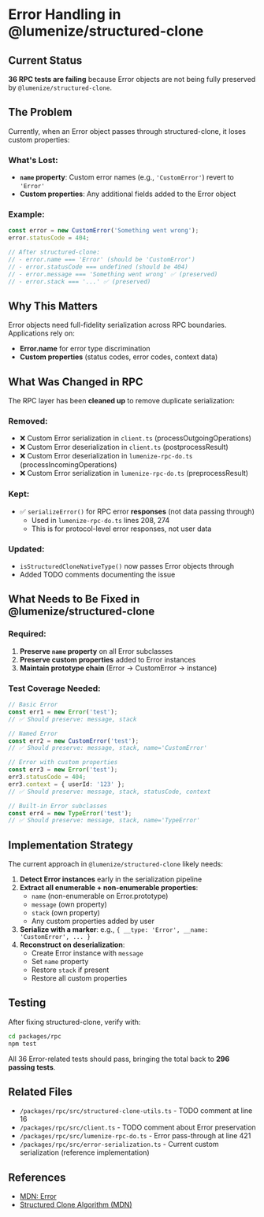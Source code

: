 # Error Handling in @lumenize/structured-clone

## Current Status

**36 RPC tests are failing** because Error objects are not being fully preserved by `@lumenize/structured-clone`.

## The Problem

Currently, when an Error object passes through structured-clone, it loses custom properties:

### What's Lost:
- **`name` property**: Custom error names (e.g., `'CustomError'`) revert to `'Error'`
- **Custom properties**: Any additional fields added to the Error object

### Example:
```typescript
const error = new CustomError('Something went wrong');
error.statusCode = 404;

// After structured-clone:
// - error.name === 'Error' (should be 'CustomError')  
// - error.statusCode === undefined (should be 404)
// - error.message === 'Something went wrong' ✅ (preserved)
// - error.stack === '...' ✅ (preserved)
```

## Why This Matters

Error objects need full-fidelity serialization across RPC boundaries. Applications rely on:
- **Error.name** for error type discrimination
- **Custom properties** (status codes, error codes, context data)

## What Was Changed in RPC

The RPC layer has been **cleaned up** to remove duplicate serialization:

### Removed:
- ❌ Custom Error serialization in `client.ts` (processOutgoingOperations)
- ❌ Custom Error deserialization in `client.ts` (postprocessResult)
- ❌ Custom Error deserialization in `lumenize-rpc-do.ts` (processIncomingOperations)
- ❌ Custom Error serialization in `lumenize-rpc-do.ts` (preprocessResult)

### Kept:
- ✅ `serializeError()` for RPC error **responses** (not data passing through)
  - Used in `lumenize-rpc-do.ts` lines 208, 274
  - This is for protocol-level error responses, not user data

### Updated:
- `isStructuredCloneNativeType()` now passes Error objects through
- Added TODO comments documenting the issue

## What Needs to Be Fixed in @lumenize/structured-clone

### Required:
1. **Preserve `name` property** on all Error subclasses
2. **Preserve custom properties** added to Error instances
3. **Maintain prototype chain** (Error → CustomError → instance)

### Test Coverage Needed:
```typescript
// Basic Error
const err1 = new Error('test');
// ✅ Should preserve: message, stack

// Named Error  
const err2 = new CustomError('test');
// ✅ Should preserve: message, stack, name='CustomError'

// Error with custom properties
const err3 = new Error('test');
err3.statusCode = 404;
err3.context = { userId: '123' };
// ✅ Should preserve: message, stack, statusCode, context

// Built-in Error subclasses
const err4 = new TypeError('test');
// ✅ Should preserve: message, stack, name='TypeError'
```

## Implementation Strategy

The current approach in `@lumenize/structured-clone` likely needs:

1. **Detect Error instances** early in the serialization pipeline
2. **Extract all enumerable + non-enumerable properties**:
   - `name` (non-enumerable on Error.prototype)
   - `message` (own property)
   - `stack` (own property)  
   - Any custom properties added by user
3. **Serialize with a marker**: e.g., `{ __type: 'Error', __name: 'CustomError', ... }`
4. **Reconstruct on deserialization**:
   - Create Error instance with `message`
   - Set `name` property
   - Restore `stack` if present
   - Restore all custom properties

## Testing

After fixing structured-clone, verify with:
```bash
cd packages/rpc
npm test
```

All 36 Error-related tests should pass, bringing the total back to **296 passing tests**.

## Related Files

- `/packages/rpc/src/structured-clone-utils.ts` - TODO comment at line 16
- `/packages/rpc/src/client.ts` - TODO comment about Error preservation  
- `/packages/rpc/src/lumenize-rpc-do.ts` - Error pass-through at line 421
- `/packages/rpc/src/error-serialization.ts` - Current custom serialization (reference implementation)

## References

- [MDN: Error](https://developer.mozilla.org/en-US/docs/Web/JavaScript/Reference/Global_Objects/Error)
- [Structured Clone Algorithm (MDN)](https://developer.mozilla.org/en-US/docs/Web/API/Web_Workers_API/Structured_clone_algorithm)

